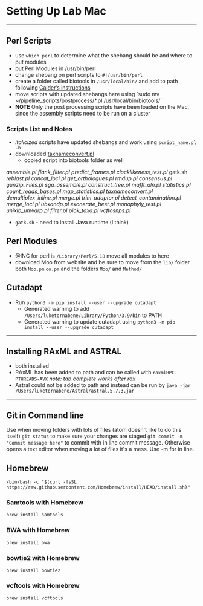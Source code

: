 # Setting Up Lab Mac
***
##  Perl Scripts
* use `which perl` to determine what the shebang should be and where to put modules
* put Perl Modules in /usr/bin/perl
* change shebang on perl scripts to `#!/usr/bin/perl`
* create a folder called biotools in `/usr/local/bin/` and add to path following [Calder’s instructions](https://github.com/calderatta/ca-exon-capture/blob/master/Installation_Guide.md)
* move scripts with updated shebangs here using `sudo mv ~/pipeline_scripts/postprocess/*.pl /usr/local/bin/biotools/``
* **NOTE** Only the post processing scripts have been loaded on the Mac, since the assembly scripts need to be run on a cluster

### Scripts List and Notes
* *italicized* scripts have updated shebangs and work using `script_name.pl -h`
* downloaded [taxnameconvert.pl](http://www.cibiv.at/software/taxnameconvert/)
	* copied script into biotools folder as well

*assemble.pl*	             *flank_filter.pl*	   *predict_frames.pl*
*clocklikeness_test.pl*	    gatk.sh			         *reblast.pl*
*concat_loci.pl*	         *get_orthologues.pl*  *rmdup.pl*
*consensus.pl*	           *gunzip_Files.pl*	   *sga_assemble.pl*
*construct_tree.pl*        *mafft_aln.pl* 	     *statistics.pl*
*count_reads_bases.pl*     *map_statistics.pl*   *taxnameconvert.pl*
*demultiplex_inline.pl*	   *merge.pl* 	         *trim_adaptor.pl*
*detect_contamination.pl*  *merge_loci.pl*	     *ubxandp.pl*
*exonerate_best.pl*        *monophyly_test.pl*   *unixlb_unwarp.pl*
*filter.pl* 	             *pick_taxa.pl*        *vcftosnps.pl*

*  `gatk.sh` - need to install Java runtime (I think)


## Perl Modules
 * @INC for perl is `/Library/Perl/5.18` move all modules to here
 * download Moo from website and be sure to move from the `lib/` folder both `Moo.pm` `oo.pm` and the folders `Moo/` and `Method/`

## Cutadapt
* Run `python3 -m pip install --user --upgrade cutadapt`
	* Generated warning to add `/Users/luketornabene/Library/Python/3.9/bin` to PATH
	* Generated warning to update cutadapt using `python3 -m pip install --user --upgrade cutadapt`



***
## Installing RAxML and ASTRAL  
* both installed
* RAxML has been added to path and can be called with `raxmlHPC-PTHREADS-AVX` *note: tab complete works after rax*
* Astral could not be added to path and instead can be run by `java -jar /Users/luketornabene/Astral/astral.5.7.3.jar`

***
## Git in Command line
Use when moving folders with lots of files (atom doesn't like to do this itself)
`git status` to make sure your changes are staged
`git commit -m "Commit message here"` to commit with in line commit message. Otherwise opens a text editor when moving a lot of files it's a mess. Use -m for in line.

## Homebrew
`/bin/bash -c "$(curl -fsSL https://raw.githubusercontent.com/Homebrew/install/HEAD/install.sh)"`
### Samtools with Homebrew
`brew install samtools`
### BWA with Homebrew
`brew install bwa`
### bowtie2 with Homebrew
`brew install bowtie2`
### vcftools with Homebrew
`brew install vcftools`
